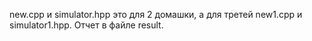 new.cpp и simulator.hpp это для 2 домашки, а для третей new1.cpp и simulator1.hpp. Отчет в файле result.
